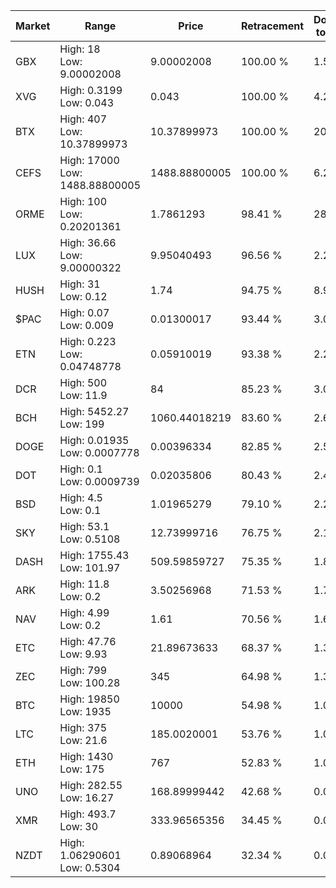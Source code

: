| Market | Range | Price| Retracement | Doubles to 50% |
| --- | --- | --- | --- | --- |
| GBX | High: 18<br />Low: 9.00002008 | 9.00002008 | 100.00 % | 1.50 |
| XVG | High: 0.3199<br />Low: 0.043 | 0.043 | 100.00 % | 4.22 |
| BTX | High: 407<br />Low: 10.37899973 | 10.37899973 | 100.00 % | 20.11 |
| CEFS | High: 17000<br />Low: 1488.88800005 | 1488.88800005 | 100.00 % | 6.21 |
| ORME | High: 100<br />Low: 0.20201361 | 1.7861293 | 98.41 % | 28.05 |
| LUX | High: 36.66<br />Low: 9.00000322 | 9.95040493 | 96.56 % | 2.29 |
| HUSH | High: 31<br />Low: 0.12 | 1.74 | 94.75 % | 8.94 |
| $PAC | High: 0.07<br />Low: 0.009 | 0.01300017 | 93.44 % | 3.04 |
| ETN | High: 0.223<br />Low: 0.04748778 | 0.05910019 | 93.38 % | 2.29 |
| DCR | High: 500<br />Low: 11.9 | 84 | 85.23 % | 3.05 |
| BCH | High: 5452.27<br />Low: 199 | 1060.44018219 | 83.60 % | 2.66 |
| DOGE | High: 0.01935<br />Low: 0.0007778 | 0.00396334 | 82.85 % | 2.54 |
| DOT | High: 0.1<br />Low: 0.0009739 | 0.02035806 | 80.43 % | 2.48 |
| BSD | High: 4.5<br />Low: 0.1 | 1.01965279 | 79.10 % | 2.26 |
| SKY | High: 53.1<br />Low: 0.5108 | 12.73999716 | 76.75 % | 2.10 |
| DASH | High: 1755.43<br />Low: 101.97 | 509.59859727 | 75.35 % | 1.82 |
| ARK | High: 11.8<br />Low: 0.2 | 3.50256968 | 71.53 % | 1.71 |
| NAV | High: 4.99<br />Low: 0.2 | 1.61 | 70.56 % | 1.61 |
| ETC | High: 47.76<br />Low: 9.93 | 21.89673633 | 68.37 % | 1.32 |
| ZEC | High: 799<br />Low: 100.28 | 345 | 64.98 % | 1.30 |
| BTC | High: 19850<br />Low: 1935 | 10000 | 54.98 % | 1.09 |
| LTC | High: 375<br />Low: 21.6 | 185.0020001 | 53.76 % | 1.07 |
| ETH | High: 1430<br />Low: 175 | 767 | 52.83 % | 1.05 |
| UNO | High: 282.55<br />Low: 16.27 | 168.89999442 | 42.68 % | 0.00 |
| XMR | High: 493.7<br />Low: 30 | 333.96565356 | 34.45 % | 0.00 |
| NZDT | High: 1.06290601<br />Low: 0.5304 | 0.89068964 | 32.34 % | 0.00 |
